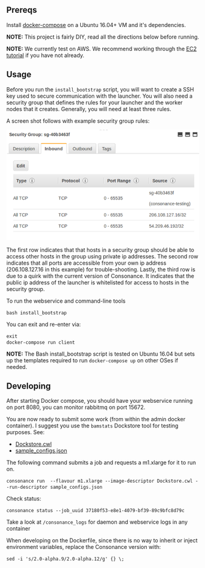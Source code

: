 ## Prereqs

Install [docker-compose](https://docs.docker.com/compose/install/) on a Ubuntu 16.04+ VM and it's dependencies.

**NOTE:** This project is fairly DIY, read all the directions below before running.

**NOTE:** We currently test on AWS. We recommend working through the [EC2 tutorial](https://docs.aws.amazon.com/AWSEC2/latest/UserGuide/concepts.html) if you have not already.

## Usage

Before you run the `install_bootstrap` script, you will want to create a SSH key used to secure communication with the 
launcher. You will also need a security group that defines the rules for your launcher and the worker nodes that it 
creates. Generally, you will need at least three rules. 
 
A screen shot follows with example security group rules:
 
![security groups](images/security_groups.png)

The first row indicates that that hosts in a security group should be able to access other hosts in the group using private 
ip addresses. The second row indicates that all ports are accessible from your own ip address (206.108.127.16 in this example)
for trouble-shooting. Lastly, the third row is due to a quirk with the current version of Consonance. It indicates that 
the public ip address of the launcher is whitelisted for access to hosts in the security group.

To run the webservice and command-line tools

    bash install_bootstrap

You can exit and re-enter via:

    exit
    docker-compose run client

**NOTE:** The Bash install\_bootstrap script is tested on Ubuntu 16.04 but sets up the templates required to run `docker-compose up` on other OSes if needed.

## Developing

After starting Docker compose, you should have your webservice running on port 8080, you can monitor rabbitmq on port 15672.

You are now ready to submit some work (from within the admin docker container).  I suggest you use the `bamstats` Dockstore tool for testing purposes.  See:

* [Dockstore.cwl](https://github.com/briandoconnor/dockstore-tool-bamstats/blob/develop/Dockstore.cwl)
* [sample\_configs.json](https://github.com/briandoconnor/dockstore-tool-bamstats/blob/develop/sample_configs.json)

The following command submits a job and requests a m1.xlarge for it to run on. 

    consonance run  --flavour m1.xlarge --image-descriptor Dockstore.cwl --run-descriptor sample_configs.json

Check status:

    consonance status --job_uuid 37180f53-e8e1-4079-bf39-89c9bfc8d79c

Take a look at `/consonance_logs` for daemon and webservice logs in any container

When developing on the Dockerfile, since there is no way to inherit or inject environment variables, replace the Consonance version with:

    sed -i 's/2.0-alpha.9/2.0-alpha.12/g' {} \;

